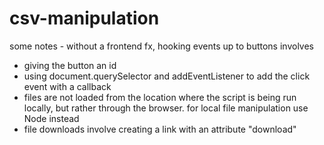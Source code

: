# csv-manipulation

some notes - without a frontend fx, hooking events up to buttons involves 
  - giving the button an id
  - using document.querySelector and addEventListener to add the click event with a callback
  - files are not loaded from the location where the script is being run locally, but rather through the browser.  for local file manipulation use Node instead
  - file downloads involve creating a link with an attribute "download" 